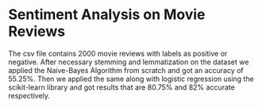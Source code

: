 # Sentiment Analysis on Movie Reviews

The csv file contains 2000 movie reviews with labels as positive or negative. After necessary stemming and lemmatization on the dataset we applied the Naive-Bayes Algorithm from scratch and got an
accuracy of 55.25%. Then we applied the same along with logistic regression using the scikit-learn library and got results that are 80.75% and 82% accurate respectively.
